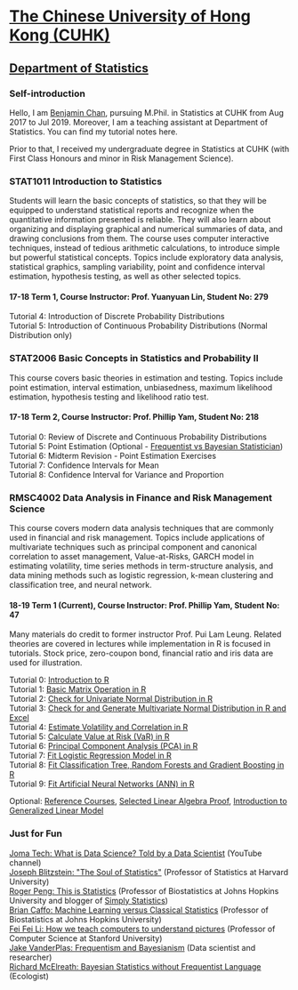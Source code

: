 # <a href = "http://www.cuhk.edu.hk/english/index.html" target = "_blank">The Chinese University of Hong Kong (CUHK)</a>
## <a href = "http://www.sta.cuhk.edu.hk/Home.aspx" target = "_blank">Department of Statistics</a>
### Self-introduction
Hello, I am <a href = "https://www.linkedin.com/in/benjamin-chan-chun-ho/" target = "_blank">Benjamin Chan</a>, pursuing M.Phil. in Statistics at CUHK from Aug 2017 to Jul 2019. Moreover, I am a teaching assistant at Department of Statistics. You can find my tutorial notes here.

Prior to that, I received my undergraduate degree in Statistics at CUHK (with First Class Honours and minor in Risk Management Science).

### STAT1011 Introduction to Statistics 
Students will learn the basic concepts of statistics, so that they will be equipped to understand statistical reports and recognize when the quantitative information presented is reliable. They will also learn about organizing and displaying graphical and numerical summaries of data, and drawing conclusions from them. The course uses computer interactive techniques, instead of tedious arithmetic calculations, to introduce simple but powerful statistical concepts. Topics include exploratory data analysis, statistical graphics, sampling variability, point and confidence interval estimation, hypothesis testing, as well as other selected topics.

#### 17-18 Term 1, Course Instructor: Prof. Yuanyuan Lin, Student No: 279
Tutorial 4: Introduction of Discrete Probability Distributions <br />
Tutorial 5: Introduction of Continuous Probability Distributions (Normal Distribution only)

### STAT2006 Basic Concepts in Statistics and Probability II 
This course covers basic theories in estimation and testing. Topics include point estimation, interval estimation, unbiasedness, maximum likelihood estimation, hypothesis testing and likelihood ratio test.

#### 17-18 Term 2, Course Instructor: Prof. Phillip Yam, Student No: 218
Tutorial 0: Review of Discrete and Continuous Probability Distributions <br />
Tutorial 5: Point Estimation (Optional - <a href = "https://github.com/BenjaminChanChunHo/CUHK-STAT-or-RMSC-Tutorial-Note/blob/master/STAT2006/Tutorial%205/STAT2006_Tutorial_5_Optional_Topic.pdf" target = "_blank">Frequentist vs Bayesian Statistician</a>) <br />
Tutorial 6: Midterm Revision - Point Estimation Exercises <br />
Tutorial 7: Confidence Intervals for Mean <br />
Tutorial 8: Confidence Interval for Variance and Proportion

### RMSC4002 Data Analysis in Finance and Risk Management Science 
This course covers modern data analysis techniques that are commonly used in financial and risk management. Topics include applications of multivariate techniques such as principal component and canonical correlation to asset management, Value-at-Risks, GARCH model in estimating volatility, time series methods in term-structure analysis, and data mining methods such as logistic regression, k-mean clustering and classification tree, and neural network.

#### 18-19 Term 1 (Current), Course Instructor: Prof. Phillip Yam, Student No: 47
Many materials do credit to former instructor Prof. Pui Lam Leung. Related theories are covered in lectures while implementation in R is focused in tutorials. Stock price, zero-coupon bond, financial ratio and iris data are used for illustration.

Tutorial 0: <a href = "http://rpubs.com/Benjamin_Chan_Chun_Ho/RMSC4002_Tutorial_0" target = "_blank">Introduction to R</a> <br />
Tutorial 1: <a href = "http://rpubs.com/Benjamin_Chan_Chun_Ho/RMSC4002_Tutorial_1" target = "_blank">Basic Matrix Operation in R</a>  <br />
Tutorial 2: <a href = "http://rpubs.com/Benjamin_Chan_Chun_Ho/RMSC4002_Tutorial_2" target = "_blank">Check for Univariate Normal Distribution in R</a> <br />
Tutorial 3: <a href = "http://rpubs.com/Benjamin_Chan_Chun_Ho/RMSC4002_Tutorial_3" target = "_blank">Check for and Generate Multivariate Normal Distribution in R and Excel</a> <br />
Tutorial 4: <a href = "http://rpubs.com/Benjamin_Chan_Chun_Ho/RMSC4002_Tutorial_4" target = "_blank">Estimate Volatility and Correlation in R</a> <br />
Tutorial 5: <a href = "http://rpubs.com/Benjamin_Chan_Chun_Ho/RMSC4002_Tutorial_5" target = "_blank">Calculate Value at Risk (VaR) in R</a> <br />
Tutorial 6: <a href = "http://rpubs.com/Benjamin_Chan_Chun_Ho/RMSC4002_Tutorial_6" target = "_blank">Principal Component Analysis (PCA) in R</a> <br />
Tutorial 7: <a href = "http://rpubs.com/Benjamin_Chan_Chun_Ho/RMSC4002_Tutorial_7" target = "_blank">Fit Logistic Regression Model in R</a> <br />
Tutorial 8: <a href = "http://rpubs.com/Benjamin_Chan_Chun_Ho/RMSC4002_Tutorial_8" target = "_blank">Fit Classification Tree, Random Forests and Gradient Boosting in R</a> <br />
Tutorial 9: <a href = "http://rpubs.com/Benjamin_Chan_Chun_Ho/RMSC4002_Tutorial_9" target = "_blank">Fit Artificial Neural Networks (ANN) in R</a>

Optional: <a href = "https://github.com/BenjaminChanChunHo/CUHK-STAT-or-RMSC-Tutorial-Note/blob/master/RMSC4002/Tutorial%200/RMSC4002_Tutorial_0_Optional_Reference.pdf" target = "_blank">Reference Courses</a>, <a href = "https://github.com/BenjaminChanChunHo/CUHK-STAT-or-RMSC-Tutorial-Note/blob/master/RMSC4002/Tutorial%201/RMSC4002_Tutorial_1_Proof.pdf" target = "_blank">Selected Linear Algebra Proof</a>, <a href = "http://rpubs.com/Benjamin_Chan_Chun_Ho/RMSC4002_Tutorial_7" target = "_blank">Introduction to Generalized Linear Model</a>

### Just for Fun
<a href = "https://www.youtube.com/watch?v=xC-c7E5PK0Y" target = "_blank">Joma Tech: What is Data Science? Told by a Data Scientist</a> (YouTube channel) <br />
<a href = "https://www.youtube.com/watch?v=dzFf3r1yph8" target = "_blank">Joseph Blitzstein: "The Soul of Statistics"</a> (Professor of Statistics at Harvard University) <br />
<a href = "https://www.youtube.com/watch?v=WMDAR2bZEp0&t=15s" target = "_blank">Roger Peng: This is Statistics</a> (Professor of Biostatistics at Johns Hopkins University and blogger of <a href = "https://simplystatistics.org/" target = "_blank">Simply Statistics</a>) <br />
<a href = "https://www.youtube.com/watch?v=U0XIBBuJal4" target = "_blank">Brian Caffo: Machine Learning versus Classical Statistics</a> (Professor of Biostatistics at Johns Hopkins University) <br />
<a href = "https://www.youtube.com/watch?v=40riCqvRoMs&t=86s" target = "_blank">Fei Fei Li: How we teach computers to understand pictures</a> (Professor of Computer Science at Stanford University) <br />
<a href = "https://www.youtube.com/watch?v=KhAUfqhLakw&t=618s" target = "_blank">Jake VanderPlas: Frequentism and Bayesianism</a> (Data scientist and researcher) <br />
<a href = "https://www.youtube.com/watch?v=yakg94HyWdE&index=13&t=0s&list=PLEQ-ymviqWk_KbnJKZo2-5ADUS748Uo18" target = "_blank">Richard McElreath: Bayesian Statistics without Frequentist Language</a> (Ecologist)
